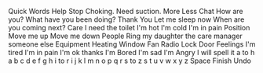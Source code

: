 Quick Words
	Help
	Stop
	Choking. Need suction. 
	More
	Less
Chat
	How are you?
	What have you been doing?
	Thank You
	Let me sleep now
	When are you coming next?
Care
	I need the toilet
	I'm hot
	I'm cold
	I'm in pain
Position
	Move me up
	Move me down
People
	Ring
	my daughter
	the care manager
	someone else
Equipment
	Heating
	Window
	Fan
	Radio
	Lock Door
Feelings
	I'm tired
	I'm in pain
	I'm ok thanks
	I'm Bored
	I'm sad
	I'm Angry
I will spell it<meta data-spell-branch  data-spell-update-dyn-onchange>
	<meta data-dyn="spell-word-prediction" data-words-file="trees/Spell_Prediction/bncfrequency.json" data-max-nodes="3" data-spell-finish>
	a to h
		a
		b
		c
		d
		e
		f
		g
		h
	i to r 
		i 
		j
		k
		l
		m
		n
		o
		p
		q
		r
	s to z
		s
		t
		u
		v
		w
		x
		y
		z
	Space <meta data-spell-letter=" ">
	Finish <meta data-spell-finish>
	Undo <meta data-spell-delchar>
